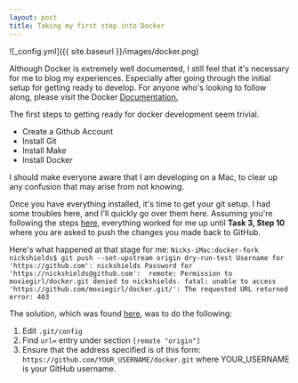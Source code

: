 ```yaml
---
layout: post
title: Taking my first step into Docker
---
```

![_config.yml]({{ site.baseurl }}/images/docker.png)

Although Docker is extremely well documented, I still feel that it's necessary for me to blog my experiences.
Especially after going through the initial setup for getting ready to develop. For anyone who's looking to follow along,
please visit the Docker [Documentation.](https://docs.docker.com/opensource/project/who-written-for/)

The first steps to getting ready for docker development seem trivial. 
* Create a Github Account
* Install Git
* Install Make
* Install Docker

I should make everyone aware that I am developing on a Mac, to clear up any confusion that may arise from not knowing.

Once you have everything installed, it's time to get your git setup. I had some troubles here, and I'll quickly go over them here.
Assuming you're following the steps [here](https://docs.docker.com/opensource/project/set-up-git/), everything worked for me up until 
**Task 3, Step 10** where you are asked to push the changes you made back to GitHub.

Here's what happened at that stage for me:
`Nicks-iMac:docker-fork nickshields$ git push --set-upstream origin dry-run-test
Username for 'https://github.com': nickshields
Password for 'https://nickshields@github.com': 
remote: Permission to moxiegirl/docker.git denied to nickshields.
fatal: unable to access 'https://github.com/moxiegirl/docker.git/': The requested URL returned error: 403`

The solution, which was found [here](http://stackoverflow.com/questions/7438313/pushing-to-git-returning-error-code-403-fatal-http-request-failed), was to do the following:
1. Edit `.git/config`
2. Find `url=` entry under section `[remote "origin"]`
3. Ensure that the address specified is of this form: `https://github.com/YOUR_USERNAME/docker.git`
   where YOUR_USERNAME is your GitHub username.



